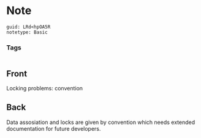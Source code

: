 # Note
```
guid: LRd<hpOA5R
notetype: Basic
```

### Tags
```
```

## Front
Locking problems: convention

## Back
Data assosiation and locks are given by convention which needs extended documentation for future developers.
